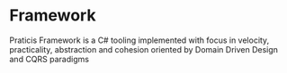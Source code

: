 # Framework
Praticis Framework is a C# tooling implemented with focus in velocity, practicality, abstraction and cohesion oriented by Domain Driven Design and CQRS paradigms
